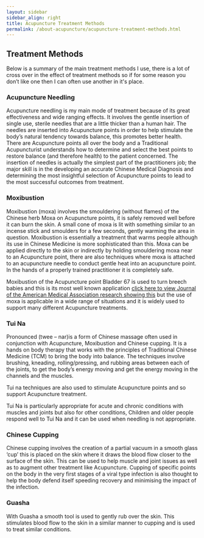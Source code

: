 ```yaml
---
layout: sidebar
sidebar_align: right
title: Acupuncture Treatment Methods
permalink: /about-acupuncture/acupuncture-treatment-methods.html
---
```


## Treatment Methods

Below is a summary of the main treatment methods I use, there is a lot of cross over in the effect of treatment methods so if for some reason you don’t like one then I can often use another in it's place.

### Acupuncture Needling

Acupuncture needling is my main mode of treatment because of its great effectiveness and wide ranging effects. It involves the gentle insertion of single use, sterile needles that are a little thicker than a human hair. The needles are inserted into Acupuncture points in order to help stimulate the body’s natural tendency towards balance, this promotes better health. There are Acupuncture points all over the body and a Traditional Acupuncturist understands how to determine and select the best points to restore balance (and therefore health) to the patient concerned.  The insertion of needles is actually the simplest part of the practitioners job; the major skill is in the developing an accurate Chinese Medical Diagnosis and determining the most insightful selection of Acupuncture points to lead to the most successful outcomes from treatment.

### Moxibustion
Moxibustion (moxa) involves the smouldering (without flames) of the Chinese herb Moxa on Acupuncture points, it is safely removed well before it can burn the skin.  A small cone of moxa is lit with something similar to an incense stick and smoulders for a few seconds, gently warming the area in question. Moxibustion is essentially a treatment that warms people although its use in Chinese Medicine is more sophisticated than this. Moxa can be applied directly to the skin or indirectly by holding smouldering moxa near to an Acupuncture point, there are also techniques where moxa is attached to an acupuncture needle to conduct gentle heat into an acupuncture point. In the hands of a properly trained practitioner it is completely safe.

Moxibustion of the Acupuncture point Bladder 67 is used to turn breech babies and this is its most well known application [click here to view Journal of the American Medical Association research showing this](https://jama.jamanetwork.com/article.aspx?articleid=188144) but the use of moxa is applicable in a wide range of situations and it is widely used to support many different Acupuncture treatments.

### Tui Na
Pronounced (twee – nar)is a form of Chinese massage often used in conjunction with Acupuncture, Moxibustion and Chinese cupping. It is a hands on body therapy that works with the principles of Traditional Chinese Medicine (TCM) to bring the body into balance. The techniques involve brushing, kneading, rolling/pressing, and rubbing areas between each of the joints, to get the body’s energy moving and get the energy moving in the channels and the muscles.

Tui na techniques are also used to stimulate Acupuncture points and so support Acupuncture treatment.

Tui Na is particularly appropriate for acute and chronic conditions with muscles and joints but also for other conditions, Children and older people respond well to Tui Na and it can be used when needling is not appropriate.

### Chinese Cupping
Chinese cupping involves the creation of a partial vacuum in a smooth glass ‘cup’ this is placed on the skin where it draws the blood flow closer to the surface of the skin. This can be used to help muscle and joint issues as well as to augment other treatment like Acupuncture. Cupping of specific points on the body in the very first stages of a viral type infection is also thought to help the body defend itself speeding recovery and minimising the impact of the infection.

### Guasha
With Guasha a smooth tool is used to gently rub over the skin. This stimulates blood flow to the skin in a similar manner to cupping and is used to treat similar conditions.